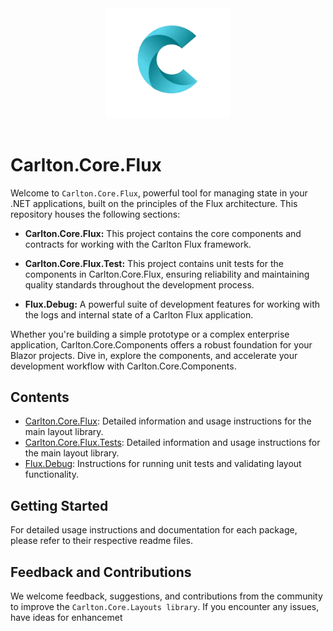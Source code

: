 <div align="center">
    <img src="../Components/Carlton.Core.Components/wwwroot/images/CarltonLogo.png" alt="Carlton Logo" width="200" />
</div>
</br>


# Carlton.Core.Flux

Welcome to `Carlton.Core.Flux`, powerful tool for managing state in your .NET applications, built on the principles of the Flux architecture. This repository houses the following sections:

- **Carlton.Core.Flux:** This project contains the core components and contracts for working with the Carlton Flux framework.

- **Carlton.Core.Flux.Test:** This project contains unit tests for the components in Carlton.Core.Flux, ensuring reliability and maintaining quality standards throughout the development process.

- **Flux.Debug:** A powerful suite of development features for working with the logs and internal state of a Carlton Flux application. 

Whether you're building a simple prototype or a complex enterprise application, Carlton.Core.Components offers a robust foundation for your Blazor projects. Dive in, explore the components, and accelerate your development workflow with Carlton.Core.Components.

## Contents

- [Carlton.Core.Flux](./Carlton.Core.Flux/README.md): Detailed information and usage instructions for the main layout library.
- [Carlton.Core.Flux.Tests](./Carlton.Core.Flux.Tests/README.md): Detailed information and usage instructions for the main layout library.
- [Flux.Debug](./Carlton.Core.Flux.Debug/README.md): Instructions for running unit tests and validating layout functionality.
  
## Getting Started

For detailed usage instructions and documentation for each package, please refer to their respective readme files.

## Feedback and Contributions

We welcome feedback, suggestions, and contributions from the community to improve the `Carlton.Core.Layouts library`. If you encounter any issues, have ideas for enhancemet
